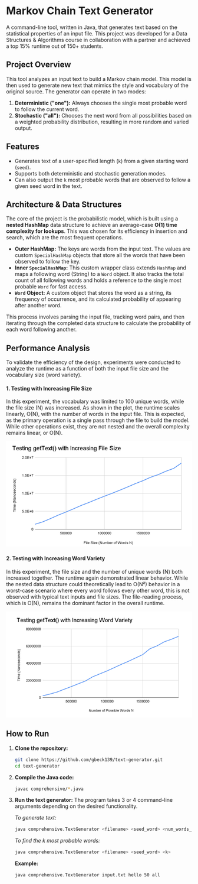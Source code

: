 # Markov Chain Text Generator

A command-line tool, written in Java, that generates text based on the statistical properties of an input file. This project was developed for a Data Structures & Algorithms course in collaboration with a partner and achieved a top 15% runtime out of 150+ students.

## Project Overview

This tool analyzes an input text to build a Markov chain model. This model is then used to generate new text that mimics the style and vocabulary of the original source. The generator can operate in two modes:

1.  **Deterministic ("one"):** Always chooses the single most probable word to follow the current word.
2.  **Stochastic ("all"):** Chooses the next word from all possibilities based on a weighted probability distribution, resulting in more random and varied output.

## Features

* Generates text of a user-specified length (`k`) from a given starting word (`seed`).
* Supports both deterministic and stochastic generation modes.
* Can also output the `k` most probable words that are observed to follow a given seed word in the text.

## Architecture & Data Structures

The core of the project is the probabilistic model, which is built using a **nested HashMap** data structure to achieve an average-case **O(1) time complexity for lookups**. This was chosen for its efficiency in insertion and search, which are the most frequent operations.

* **Outer HashMap:** The keys are words from the input text. The values are custom `SpecialHashMap` objects that store all the words that have been observed to follow the key.
* **Inner `SpecialHashMap`:** This custom wrapper class extends `HashMap` and maps a following word (String) to a `Word` object. It also tracks the total count of all following words and holds a reference to the single most probable `Word` for fast access.
* **`Word` Object:** A custom object that stores the word as a string, its frequency of occurrence, and its calculated probability of appearing after another word.

This process involves parsing the input file, tracking word pairs, and then iterating through the completed data structure to calculate the probability of each word following another.

## Performance Analysis

To validate the efficiency of the design, experiments were conducted to analyze the runtime as a function of both the input file size and the vocabulary size (word variety).

#### 1. Testing with Increasing File Size

In this experiment, the vocabulary was limited to 100 unique words, while the file size (N) was increased. As shown in the plot, the runtime scales linearly, O(N), with the number of words in the input file. This is expected, as the primary operation is a single pass through the file to build the model. While other operations exist, they are not nested and the overall complexity remains linear, or O(N).

![Chart showing linear increase in time with increasing file size](/docs/IncreasingFileSizeGraph.png)

#### 2. Testing with Increasing Word Variety

In this experiment, the file size and the number of unique words (N) both increased together. The runtime again demonstrated linear behavior. While the nested data structure could theoretically lead to O(N²) behavior in a worst-case scenario where every word follows every other word, this is not observed with typical text inputs and file sizes. The file-reading process, which is O(N), remains the dominant factor in the overall runtime.

![Chart showing linear increase in time with increasing word variety](/docs/IncreasingWordVarietyGraph.png)

## How to Run

1.  **Clone the repository:**
    ```bash
    git clone https://github.com/gbeck139/text-generator.git
    cd text-generator
    ```

2.  **Compile the Java code:**
    ```bash
    javac comprehensive/*.java
    ```

3.  **Run the text generator:**
    The program takes 3 or 4 command-line arguments depending on the desired functionality.

    *To generate text:*
    ```bash
    java comprehensive.TextGenerator <filename> <seed_word> <num_words_to_generate> <"one"|"all">
    ```

    *To find the k most probable words:*
    ```bash
    java comprehensive.TextGenerator <filename> <seed_word> <k>
    ```
    **Example:**
    ```bash
    java comprehensive.TextGenerator input.txt hello 50 all
    ```